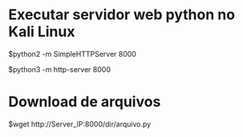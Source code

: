 # Executar servidor web python no Kali Linux

$python2 -m SimpleHTTPServer 8000

$python3 -m http-server 8000

# Download de arquivos 

$wget http://Server_IP:8000/dir/arquivo.py
